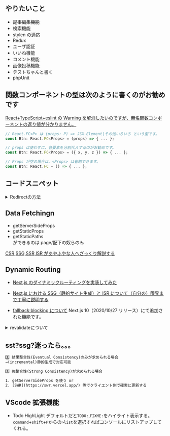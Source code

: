 ## やりたいこと

- ~~記事編集機能~~
- 検索機能
- stylen の適応
- Redux
- ユーザ認証
- いいね機能
- コメント機能
- 画像投稿機能
- テストちゃんと書く
- phpUnit

## 関数コンポーネントの型は次のように書くのがお勧めです

[React+TypeScript+eslint の Warning を解消したいのですが、無名関数コンポーネントの返り値が分かりません。](https://teratail.com/questions/253756)

```js
// React.FC<P> は (props: P) => JSX.Element|その他いろいろ という型です。
const Btn: React.FC<Props> = (props) => { ... };

// props は使わずに、各要素を分割代入するのがお勧めです。
const Btn: React.FC<Props> = ({ x, y, z }) => { ... };

// Props が空の場合は、<Props> は省略できます。
const Btn: React.FC = () => { ... };
```

## コードスニペット

<details>
<summary>Redirectの方法</summary>

```js
import Router from 'next/router

Router.push('/todos')
```

</details>

## Data Fetchingn

- getServerSideProps
- getStaticProps
- getStaticPaths<br>
  ができるのは page/配下の奴らのみ
  <br>

[CSR,SSG,SSR,ISR があやふやな人へざっくり解説する](https://zenn.dev/akino/articles/78479998efef55)

## Dynamic Routing

- [Next.js のダイナミックルーティングを実装してみた](https://qiita.com/mt_816/items/d4e685953afa4906dd38)<br>
- [Next.js における SSG（静的サイト生成）と ISR について（自分の）限界まで丁寧に説明する](https://qiita.com/thesugar/items/47ec3d243d00ddd0b4ed)<br>

- [fallback:blocking について](https://qiita.com/thesugar/items/47ec3d243d00ddd0b4ed#fallback-blocking)
  Next.js 10（2020/10/27 リリース）にて追加された機能です。<br>

<details>
<summary>revalidateについて</summary>

[rebalidaten について](https://qiita.com/thesugar/items/47ec3d243d00ddd0b4ed#%E3%82%A4%E3%83%B3%E3%82%AF%E3%83%AA%E3%83%A1%E3%83%B3%E3%82%BF%E3%83%AB%E9%9D%99%E7%9A%84%E5%86%8D%E7%94%9F%E6%88%90-incremental-static-regeneration-isr)<br>

「Twitter のプロフィールページ」のように(ユーザーによって頻繁に編集が行われるページ)、編集が完了したにもかかわらず、編集前のデータが表示されてしまうことは厳に回避したい、という要求があるのであれば`revalidate`は適していない、と結論づけられています。

</details>

## sst?ssg?迷ったら。。。

```txt
1️⃣ 結果整合性(Eventual Consistency)のみが求められる場合
→(incremental)静的生成で対応可能

2️⃣ 強整合性(Strong Consistency)が求められる場合

1. getServerSideProps を使う or
2. [SWR](https://swr.vercel.app/) 等でクライエント側で確実に更新する
```

## VScode 拡張機能

- Todo HighLight
  デフォルトだと`TODO:`,`FIXME:`をハイライト表示する。
  `command`+`shift`+`P`からの`>list`を選択すればコンソールにリストアップしてくれる。
